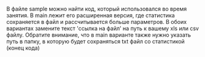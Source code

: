 В файле sample можно найти код, который использовался во время занятия. В main лежит его расширенная версия, где статистика сохраняется в файл и рассчитывается больше параметров.
В обоих вариантах замените текст 'ссылка на файл' на путь к вашему xls или csv файлу. Обратите внимание, что в main варианте также нужно указать путь в папку, в которую будет сохраняться txt файл со статистикой (конец кода)
